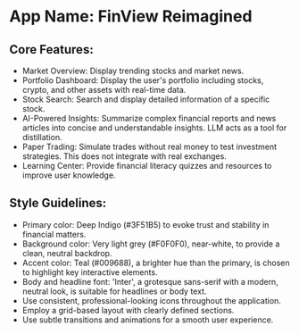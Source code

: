 # **App Name**: FinView Reimagined

## Core Features:

- Market Overview: Display trending stocks and market news.
- Portfolio Dashboard: Display the user's portfolio including stocks, crypto, and other assets with real-time data.
- Stock Search: Search and display detailed information of a specific stock.
- AI-Powered Insights: Summarize complex financial reports and news articles into concise and understandable insights. LLM acts as a tool for distillation.
- Paper Trading: Simulate trades without real money to test investment strategies. This does not integrate with real exchanges.
- Learning Center: Provide financial literacy quizzes and resources to improve user knowledge.

## Style Guidelines:

- Primary color: Deep Indigo (#3F51B5) to evoke trust and stability in financial matters.
- Background color: Very light grey (#F0F0F0), near-white, to provide a clean, neutral backdrop.
- Accent color: Teal (#009688), a brighter hue than the primary, is chosen to highlight key interactive elements.
- Body and headline font: 'Inter', a grotesque sans-serif with a modern, neutral look, is suitable for headlines or body text.
- Use consistent, professional-looking icons throughout the application.
- Employ a grid-based layout with clearly defined sections.
- Use subtle transitions and animations for a smooth user experience.